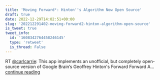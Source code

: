 ```yaml
---
title: 'Moving Forward²: Hinton''s Algorithm Now Open Source'
draft: true
date: 2022-12-29T14:02:51+00:00
slug: '202212291402-moving-forward2-hinton-algorithm-open-source'
is_tweet: true
tweet_info:
  id: '1608342764458246145'
  type: 'retweet'
  is_thread: False
---
```




RT [@carlcarrie](https://x.com/carlcarrie): This app implements an unofficial, but completely open-source version of Google Brain’s Geoffrey Hinton's Forward Forward A… [continue reading](https://x.com/sytelus/status/1608342764458246145)
